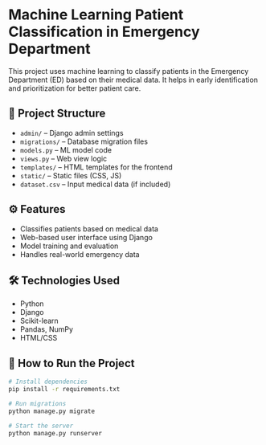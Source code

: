 # Machine Learning Patient Classification in Emergency Department

This project uses machine learning to classify patients in the Emergency Department (ED) based on their medical data. It helps in early identification and prioritization for better patient care.

## 📂 Project Structure

- `admin/` – Django admin settings
- `migrations/` – Database migration files
- `models.py` – ML model code
- `views.py` – Web view logic
- `templates/` – HTML templates for the frontend
- `static/` – Static files (CSS, JS)
- `dataset.csv` – Input medical data (if included)

## ⚙️ Features

- Classifies patients based on medical data
- Web-based user interface using Django
- Model training and evaluation
- Handles real-world emergency data

## 🛠️ Technologies Used

- Python
- Django
- Scikit-learn
- Pandas, NumPy
- HTML/CSS

## 🚀 How to Run the Project

```bash
# Install dependencies
pip install -r requirements.txt

# Run migrations
python manage.py migrate

# Start the server
python manage.py runserver
